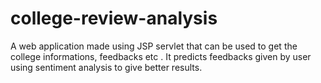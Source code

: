 # college-review-analysis
A web application made using JSP servlet that can be used to get the college informations, feedbacks etc . It predicts feedbacks given by user using sentiment analysis to give better results.

